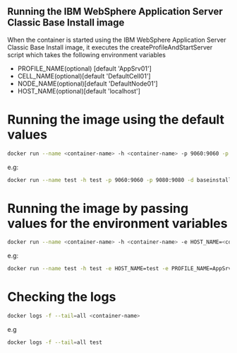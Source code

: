 ## Running the IBM WebSphere Application Server Classic Base Install image

When the container is started using the IBM WebSphere Application Server Classic Base Install image, it executes the createProfileAndStartServer script
which takes the following environment variables

* PROFILE_NAME(optional) [default 'AppSrv01']
* CELL_NAME(optional)[default 'DefaultCell01']
* NODE_NAME(optional)[default 'DefaultNode01']
* HOST_NAME(optional)[default 'localhost']  

# Running the image using the default values

```bash
docker run --name <container-name> -h <container-name> -p 9060:9060 -p 9080:9080 -d <image-name>
```

e.g:

```bash
docker run --name test -h test -p 9060:9060 -p 9080:9080 -d baseinstall
```

# Running the image by passing values for the environment variables                                                                                                    
                                                                                                                              
```bash                                                                                                                                         
docker run --name <container-name> -h <container-name> -e HOST_NAME=<container-name> -e PROFILE_NAME=<profile-name> -e CELL_NAME=<cell-name> -e NODE_NAME=<node-name> -p 9060:9060 -p 9080:9080 -d <image-name>                  
```    

e.g:

```bash                                                                                                                                        
docker run --name test -h test -e HOST_NAME=test -e PROFILE_NAME=AppSrv02 -e CELL_NAME=DefaultCell02 -e NODE_NAME=DefaultNode02 -p 9060:9060 -p 9080:9080 -d baseinstall`
``` 

# Checking the logs

```bash
docker logs -f --tail=all <container-name>
```

e.g

```bash                                                                                                                                         
docker logs -f --tail=all test                                                                                                      
``` 
